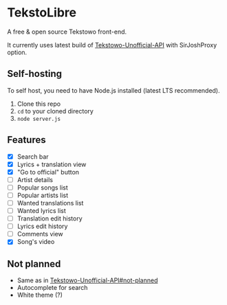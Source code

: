 # TekstoLibre
A free &amp; open source Tekstowo front-end.

It currently uses latest build of [Tekstowo-Unofficial-API](https://github.com/Davilarek/Tekstowo-Unofficial-API) with SirJoshProxy option.
## Self-hosting
To self host, you need to have Node.js installed (latest LTS recommended).
  1. Clone this repo
  2. `cd` to your cloned directory
  3. `node server.js`

## Features
- [x] Search bar
- [x] Lyrics + translation view
- [x] "Go to official" button
- [ ] Artist details
- [ ] Popular songs list
- [ ] Popular artists list
- [ ] Wanted translations list
- [ ] Wanted lyrics list
- [ ] Translation edit history
- [ ] Lyrics edit history
- [ ] Comments view
- [x] Song's video

## Not planned
- Same as in [Tekstowo-Unofficial-API#not-planned](https://github.com/Davilarek/Tekstowo-Unofficial-API#not-planned)
- Autocomplete for search
- White theme (?)
